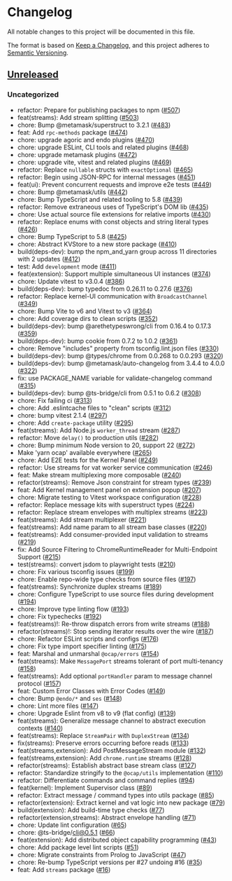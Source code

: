 # Changelog

All notable changes to this project will be documented in this file.

The format is based on [Keep a Changelog](https://keepachangelog.com/en/1.0.0/),
and this project adheres to [Semantic Versioning](https://semver.org/spec/v2.0.0.html).

## [Unreleased]

### Uncategorized

- refactor: Prepare for publishing packages to npm ([#507](https://github.com/MetaMask/ocap-kernel/pull/507))
- feat(streams): Add stream splitting ([#503](https://github.com/MetaMask/ocap-kernel/pull/503))
- chore: Bump @metamask/superstruct to 3.2.1 ([#483](https://github.com/MetaMask/ocap-kernel/pull/483))
- feat: Add `rpc-methods` package ([#474](https://github.com/MetaMask/ocap-kernel/pull/474))
- chore: upgrade agoric and endo plugins ([#470](https://github.com/MetaMask/ocap-kernel/pull/470))
- chore: upgrade ESLint, CLI tools and related plugins ([#468](https://github.com/MetaMask/ocap-kernel/pull/468))
- chore: upgrade metamask plugins ([#472](https://github.com/MetaMask/ocap-kernel/pull/472))
- chore: upgrade vite, vitest and related plugins ([#469](https://github.com/MetaMask/ocap-kernel/pull/469))
- refactor: Replace `nullable` structs with `exactOptional` ([#465](https://github.com/MetaMask/ocap-kernel/pull/465))
- refactor: Begin using JSON-RPC for internal messages ([#451](https://github.com/MetaMask/ocap-kernel/pull/451))
- feat(ui): Prevent concurrent requests and improve e2e tests ([#449](https://github.com/MetaMask/ocap-kernel/pull/449))
- chore: Bump @metamask/utils ([#442](https://github.com/MetaMask/ocap-kernel/pull/442))
- chore: Bump TypeScript and related tooling to 5.8 ([#439](https://github.com/MetaMask/ocap-kernel/pull/439))
- refactor: Remove extraneous uses of TypeScript's DOM lib ([#435](https://github.com/MetaMask/ocap-kernel/pull/435))
- chore: Use actual source file extensions for relative imports ([#430](https://github.com/MetaMask/ocap-kernel/pull/430))
- refactor: Replace enums with const objects and string literal types ([#426](https://github.com/MetaMask/ocap-kernel/pull/426))
- chore: Bump TypeScript to 5.8 ([#425](https://github.com/MetaMask/ocap-kernel/pull/425))
- chore: Abstract KVStore to a new store package ([#410](https://github.com/MetaMask/ocap-kernel/pull/410))
- build(deps-dev): bump the npm_and_yarn group across 11 directories with 2 updates ([#412](https://github.com/MetaMask/ocap-kernel/pull/412))
- test: Add `development` mode ([#411](https://github.com/MetaMask/ocap-kernel/pull/411))
- feat(extension): Support multiple simultaneous UI instances ([#374](https://github.com/MetaMask/ocap-kernel/pull/374))
- chore: Update vitest to v3.0.4 ([#386](https://github.com/MetaMask/ocap-kernel/pull/386))
- build(deps-dev): bump typedoc from 0.26.11 to 0.27.6 ([#376](https://github.com/MetaMask/ocap-kernel/pull/376))
- refactor: Replace kernel-UI communication with `BroadcastChannel` ([#349](https://github.com/MetaMask/ocap-kernel/pull/349))
- chore: Bump Vite to v6 and Vitest to v3 ([#364](https://github.com/MetaMask/ocap-kernel/pull/364))
- chore: Add coverage dirs to clean scripts ([#352](https://github.com/MetaMask/ocap-kernel/pull/352))
- build(deps-dev): bump @arethetypeswrong/cli from 0.16.4 to 0.17.3 ([#359](https://github.com/MetaMask/ocap-kernel/pull/359))
- build(deps-dev): bump cookie from 0.7.2 to 1.0.2 ([#361](https://github.com/MetaMask/ocap-kernel/pull/361))
- chore: Remove "includes" property from tsconfig.lint.json files ([#330](https://github.com/MetaMask/ocap-kernel/pull/330))
- build(deps-dev): bump @types/chrome from 0.0.268 to 0.0.293 ([#320](https://github.com/MetaMask/ocap-kernel/pull/320))
- build(deps-dev): bump @metamask/auto-changelog from 3.4.4 to 4.0.0 ([#322](https://github.com/MetaMask/ocap-kernel/pull/322))
- fix: use PACKAGE_NAME variable for validate-changelog command ([#315](https://github.com/MetaMask/ocap-kernel/pull/315))
- build(deps-dev): bump @ts-bridge/cli from 0.5.1 to 0.6.2 ([#308](https://github.com/MetaMask/ocap-kernel/pull/308))
- chore: Fix failing ci ([#313](https://github.com/MetaMask/ocap-kernel/pull/313))
- chore: Add .eslintcache files to "clean" scripts ([#312](https://github.com/MetaMask/ocap-kernel/pull/312))
- chore: bump vitest 2.1.4 ([#297](https://github.com/MetaMask/ocap-kernel/pull/297))
- chore: Add `create-package` utility ([#295](https://github.com/MetaMask/ocap-kernel/pull/295))
- feat(streams): Add Node.js `worker_thread` stream ([#287](https://github.com/MetaMask/ocap-kernel/pull/287))
- refactor: Move `delay()` to production utils ([#282](https://github.com/MetaMask/ocap-kernel/pull/282))
- chore: Bump minimum Node version to 20, support 22 ([#272](https://github.com/MetaMask/ocap-kernel/pull/272))
- Make 'yarn ocap' available everywhere ([#265](https://github.com/MetaMask/ocap-kernel/pull/265))
- chore: Add E2E tests for the Kernel Panel ([#249](https://github.com/MetaMask/ocap-kernel/pull/249))
- refactor: Use streams for vat worker service communication ([#246](https://github.com/MetaMask/ocap-kernel/pull/246))
- feat: Make stream multiplexing more composable ([#240](https://github.com/MetaMask/ocap-kernel/pull/240))
- refactor(streams): Remove Json constraint for stream types ([#239](https://github.com/MetaMask/ocap-kernel/pull/239))
- feat: Add Kernel management panel on extension popup ([#207](https://github.com/MetaMask/ocap-kernel/pull/207))
- chore: Migrate testing to Vitest workspace configuration ([#228](https://github.com/MetaMask/ocap-kernel/pull/228))
- refactor: Replace message kits with superstruct types ([#224](https://github.com/MetaMask/ocap-kernel/pull/224))
- refactor: Replace stream envelopes with multiplex streams ([#223](https://github.com/MetaMask/ocap-kernel/pull/223))
- feat(streams): Add stream multiplexer ([#221](https://github.com/MetaMask/ocap-kernel/pull/221))
- feat(streams): Add name param to all stream base classes ([#220](https://github.com/MetaMask/ocap-kernel/pull/220))
- feat(streams): Add consumer-provided input validation to streams ([#219](https://github.com/MetaMask/ocap-kernel/pull/219))
- fix: Add Source Filtering to ChromeRuntimeReader for Multi-Endpoint Support ([#215](https://github.com/MetaMask/ocap-kernel/pull/215))
- test(streams): convert jsdom to playwright tests ([#210](https://github.com/MetaMask/ocap-kernel/pull/210))
- chore: Fix various tsconfig issues ([#199](https://github.com/MetaMask/ocap-kernel/pull/199))
- chore: Enable repo-wide type checks from source files ([#197](https://github.com/MetaMask/ocap-kernel/pull/197))
- feat(streams): Synchronize duplex streams ([#189](https://github.com/MetaMask/ocap-kernel/pull/189))
- chore: Configure TypeScript to use source files during development ([#194](https://github.com/MetaMask/ocap-kernel/pull/194))
- chore: Improve type linting flow ([#193](https://github.com/MetaMask/ocap-kernel/pull/193))
- chore: Fix typechecks ([#192](https://github.com/MetaMask/ocap-kernel/pull/192))
- feat(streams)!: Re-throw dispatch errors from write streams ([#188](https://github.com/MetaMask/ocap-kernel/pull/188))
- refactor(streams)!: Stop sending iterator results over the wire ([#187](https://github.com/MetaMask/ocap-kernel/pull/187))
- chore: Refactor ESLint scripts and configs ([#176](https://github.com/MetaMask/ocap-kernel/pull/176))
- chore: Fix type import specifier linting ([#175](https://github.com/MetaMask/ocap-kernel/pull/175))
- feat: Marshal and unmarshal `@ocap/errors` ([#154](https://github.com/MetaMask/ocap-kernel/pull/154))
- feat(streams): Make `MessagePort` streams tolerant of port multi-tenancy ([#158](https://github.com/MetaMask/ocap-kernel/pull/158))
- feat(streams): Add optional `portHandler` param to message channel protocol ([#157](https://github.com/MetaMask/ocap-kernel/pull/157))
- feat: Custom Error Classes with Error Codes ([#149](https://github.com/MetaMask/ocap-kernel/pull/149))
- chore: Bump `@endo/*` and `ses` ([#148](https://github.com/MetaMask/ocap-kernel/pull/148))
- chore: Lint more files ([#147](https://github.com/MetaMask/ocap-kernel/pull/147))
- chore: Upgrade Eslint from v8 to v9 (flat config) ([#139](https://github.com/MetaMask/ocap-kernel/pull/139))
- feat(streams): Generalize message channel to abstract execution contexts ([#140](https://github.com/MetaMask/ocap-kernel/pull/140))
- feat(streams): Replace `StreamPair` with `DuplexStream` ([#134](https://github.com/MetaMask/ocap-kernel/pull/134))
- fix(streams): Preserve errors occurring before reads ([#133](https://github.com/MetaMask/ocap-kernel/pull/133))
- feat(streams,extension): Add PostMessageStream module ([#132](https://github.com/MetaMask/ocap-kernel/pull/132))
- feat(streams,extension): Add `chrome.runtime` streams ([#128](https://github.com/MetaMask/ocap-kernel/pull/128))
- refactor(streams): Establish abstract base stream class ([#127](https://github.com/MetaMask/ocap-kernel/pull/127))
- refactor: Standardize stringify to the `@ocap/utils` implementation ([#110](https://github.com/MetaMask/ocap-kernel/pull/110))
- refactor: Differentiate commands and command replies ([#94](https://github.com/MetaMask/ocap-kernel/pull/94))
- feat(kernel): Implement Supervisor class ([#89](https://github.com/MetaMask/ocap-kernel/pull/89))
- refactor: Extract message / command types into utils package ([#85](https://github.com/MetaMask/ocap-kernel/pull/85))
- refactor(extension): Extract kernel and vat logic into new package ([#79](https://github.com/MetaMask/ocap-kernel/pull/79))
- build(extension): Add build-time type checks ([#77](https://github.com/MetaMask/ocap-kernel/pull/77))
- refactor(extension,streams): Abstract envelope handling ([#71](https://github.com/MetaMask/ocap-kernel/pull/71))
- chore: Update lint configuration ([#65](https://github.com/MetaMask/ocap-kernel/pull/65))
- chore: @ts-bridge/cli@0.5.1 ([#66](https://github.com/MetaMask/ocap-kernel/pull/66))
- feat(extension): Add distributed object capability programming ([#43](https://github.com/MetaMask/ocap-kernel/pull/43))
- chore: Add package level lint scripts ([#51](https://github.com/MetaMask/ocap-kernel/pull/51))
- chore: Migrate constraints from Prolog to JavaScript ([#47](https://github.com/MetaMask/ocap-kernel/pull/47))
- chore: Re-bump TypeScript versions per #27 undoing #16 ([#35](https://github.com/MetaMask/ocap-kernel/pull/35))
- feat: Add `streams` package ([#16](https://github.com/MetaMask/ocap-kernel/pull/16))

[Unreleased]: https://github.com/MetaMask/ocap-kernel/

